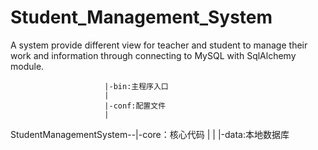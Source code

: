 # Student_Management_System
A system provide different view for teacher and student to manage their work and information through connecting to MySQL with SqlAlchemy module.




                         |-bin:主程序入口
                         |
                         |-conf:配置文件
                         |
StudentManagementSystem--|-core：核心代码
                         |
                         |
                         |-data:本地数据库
